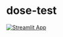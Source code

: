 # dose-test
[![Streamlit App](https://static.streamlit.io/badges/streamlit_badge_black_white.svg)](https://asmaarashed4-dose-test-dose-calculator-app-mmtmda.streamlit.app>.streamlit.app)
